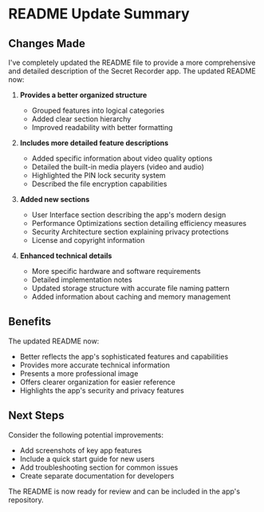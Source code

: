 # README Update Summary

## Changes Made
I've completely updated the README file to provide a more comprehensive and detailed description of the Secret Recorder app. The updated README now:

1. **Provides a better organized structure**
   - Grouped features into logical categories
   - Added clear section hierarchy
   - Improved readability with better formatting

2. **Includes more detailed feature descriptions**
   - Added specific information about video quality options
   - Detailed the built-in media players (video and audio)
   - Highlighted the PIN lock security system
   - Described the file encryption capabilities

3. **Added new sections**
   - User Interface section describing the app's modern design
   - Performance Optimizations section detailing efficiency measures
   - Security Architecture section explaining privacy protections
   - License and copyright information

4. **Enhanced technical details**
   - More specific hardware and software requirements
   - Detailed implementation notes
   - Updated storage structure with accurate file naming pattern
   - Added information about caching and memory management

## Benefits
The updated README now:
- Better reflects the app's sophisticated features and capabilities
- Provides more accurate technical information
- Presents a more professional image
- Offers clearer organization for easier reference
- Highlights the app's security and privacy features

## Next Steps
Consider the following potential improvements:
- Add screenshots of key app features
- Include a quick start guide for new users
- Add troubleshooting section for common issues
- Create separate documentation for developers

The README is now ready for review and can be included in the app's repository.
